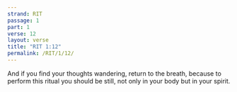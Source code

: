 ```yaml
---
strand: RIT
passage: 1
part: 1
verse: 12
layout: verse
title: "RIT 1:12"
permalink: /RIT/1/12/
---
```

And if you find your thoughts wandering, return to the breath, because to perform this ritual you should be still, not only in your body but in your spirit.
